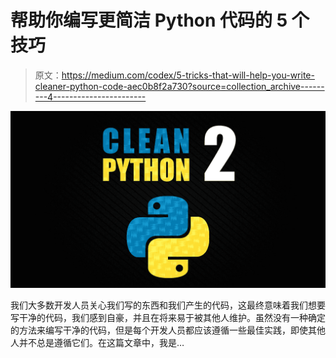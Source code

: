 # 帮助你编写更简洁 Python 代码的 5 个技巧

> 原文：<https://medium.com/codex/5-tricks-that-will-help-you-write-cleaner-python-code-aec0b8f2a730?source=collection_archive---------4----------------------->

![](img/d2f15962986fd3f9ee94cd8c0a51208a.png)

我们大多数开发人员关心我们写的东西和我们产生的代码，这最终意味着我们想要写干净的代码，我们感到自豪，并且在将来易于被其他人维护。虽然没有一种确定的方法来编写干净的代码，但是每个开发人员都应该遵循一些最佳实践，即使其他人并不总是遵循它们。在这篇文章中，我是…